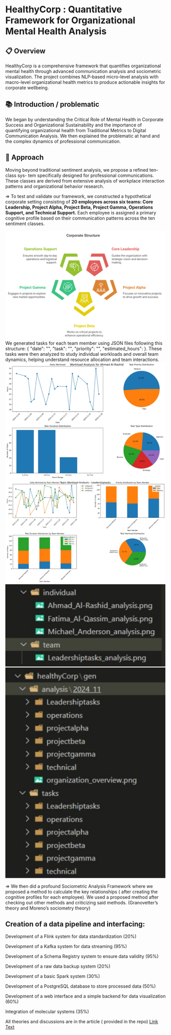 # HealthyCorp : Quantitative Framework for Organizational Mental Health Analysis


## 📋 Overview
HealthyCorp is a comprehensive framework that quantifies organizational mental health through advanced communication analysis and sociometric visualization. The project combines NLP-based micro-level analysis with macro-level organizational health metrics to produce actionable insights for corporate wellbeing.

## 📚 Introduction / problematic
We began by understanding the Critical Role of Mental Health in Corporate Success and Organizational Sustainability and the importance of quantifying organizational health from Traditional Metrics to Digital Communication Analysis.
We then explained the problematic at hand and the complex dynamics of professional communication.

## 🎯 Approach 
Moving beyond traditional sentiment analysis, we propose a refined ten-class sys-
tem specifically designed for professional communications. These classes are derived
from extensive analysis of workplace interaction patterns and organizational behavior
research.

=> To test and validate our framework, we constructed a hypothetical corporate setting
consisting of **20 employees across six teams: Core Leadership, Project Alpha, Project
Beta, Project Gamma, Operations Support, and Technical Support.** Each employee
is assigned a primary cognitive profile based on their communication patterns across
the ten sentiment classes.

<img src="team_structure.png" width="500" alt="Diagram">
We generated tasks for each team member using JSON files following this structure: { "date": "", "task": "", "priority": "", "estimated_hours": }. 
These tasks were then analyzed to study individual workloads and overall team dynamics, helping understand resource allocation and team interactions.

<img src="taskload01.jpeg" width="500" alt="Diagram">
<img src="taskload02.jpeg" width="500" alt="Diagram">

<img src="001.jpeg" width="500" alt="Diagram">
<img src="002.jpeg" width="500" alt="Diagram">


=> We then did a profound Sociometric Analysis Framework where we proposed a method to calculate the key relationships ( after creating the cognitive profiles for each employee). We used a proposed method after checking out other methods and criticizing said methods. (Granovetter’s theory and Moreno’s sociometry theory)

## Creation of a data pipeline and interfacing:

Development of a Flink system for data standardization (20%)    


Development of a Kafka system for data streaming (95%)


Development of a Schema Registry system to ensure data validity (95%)


Development of a raw data backup system (20%)


Development of a basic Spark system (30%)


Development of a PostgreSQL database to store processed data (50%)


Development of a web interface and a simple backend for data visualization (60%)


Integration of molecular systems (35%)

All theories and discussions are in the article ( provided in the repo) [Link Text](https://github.com/AmineF0/healthyCorp/blob/main/HealthyCorp%20Article.pdf)

